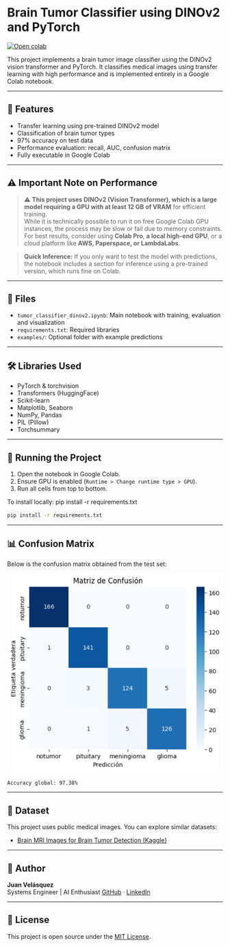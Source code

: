 # Brain Tumor Classifier using DINOv2 and PyTorch

[![Open colab](https://colab.research.google.com/assets/colab-badge.svg)](https://colab.research.google.com/github/jvelasquezpi/Tumor-classifier-dinov2/blob/main/tumor_classifier_dinov2.ipynb)

This project implements a brain tumor image classifier using the DINOv2 vision transformer and PyTorch. It classifies medical images using transfer learning with high performance and is implemented entirely in a Google Colab notebook.

---

## 📌 Features

- Transfer learning using pre-trained DINOv2 model
- Classification of brain tumor types
- 97% accuracy on test data
- Performance evaluation: recall, AUC, confusion matrix
- Fully executable in Google Colab

---

## ⚠️ Important Note on Performance

> ⚠️ **This project uses DINOv2 (Vision Transformer), which is a large model requiring a GPU with at least 12 GB of VRAM** for efficient training.  
> While it is technically possible to run it on free Google Colab GPU instances, the process may be slow or fail due to memory constraints.  
> For best results, consider using **Colab Pro**, **a local high-end GPU**, or a cloud platform like **AWS, Paperspace, or LambdaLabs**.

>  **Quick Inference:** If you only want to test the model with predictions, the notebook includes a section for inference using a pre-trained version, which runs fine on Colab.

---

## 📂 Files

- `tumor_classifier_dinov2.ipynb`: Main notebook with training, evaluation and visualization
- `requirements.txt`: Required libraries
- `examples/`: Optional folder with example predictions

---

## 🛠️ Libraries Used

- PyTorch & torchvision
- Transformers (HuggingFace)
- Scikit-learn
- Matplotlib, Seaborn
- NumPy, Pandas
- PIL (Pillow)
- Torchsummary

---

## 🚀 Running the Project

1. Open the notebook in Google Colab.
2. Ensure GPU is enabled (`Runtime > Change runtime type > GPU`).
3. Run all cells from top to bottom.

To install locally:
  pip install -r requirements.txt

```bash
pip install -r requirements.txt
```
---

## 📊 Confusion Matrix

Below is the confusion matrix obtained from the test set:

![Confusion Matrix](examples/confusion_matrix.png)

```
Accuracy global: 97.38%
```
---

## 📁 Dataset

This project uses public medical images. You can explore similar datasets:

- [Brain MRI Images for Brain Tumor Detection (Kaggle)](https://www.kaggle.com/competitions/proyecto-final-iis-2025-1-unal/data)

---

## 👤 Author

**Juan Velásquez**  
Systems Engineer | AI Enthusiast 
[GitHub](https://github.com/jvelasquezpi) · [LinkedIn](https://linkedin.com/in/juan-diego-velasquez-pinzon-269209353/)

---

## 📄 License

This project is open source under the [MIT License](LICENSE.txt).
